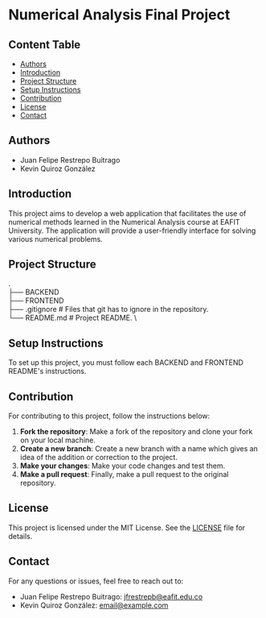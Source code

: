 # Numerical Analysis Final Project

## Content Table
- [Authors](#authors)
- [Introduction](#introduction)
- [Project Structure](#project-structure)
- [Setup Instructions](#setup-instructions)
- [Contribution](#contribution)
- [License](#license)
- [Contact](#contact)

## Authors

- Juan Felipe Restrepo Buitrago
- Kevin Quiroz González 

## Introduction

This project aims to develop a web application that facilitates the use of numerical methods learned in the Numerical Analysis course at EAFIT University. The application will provide a user-friendly interface for solving various numerical problems.

## Project Structure

. \
├── BACKEND \
├── FRONTEND \
├── .gitignore # Files that git has to ignore in the repository. \
└── README.md # Project README. \

## Setup Instructions

To set up this project, you must follow each BACKEND and FRONTEND README's instructions.

## Contribution

For contributing to this project, follow the instructions below:

1. **Fork the repository**: Make a fork of the repository and clone your fork on your local machine.
2. **Create a new branch**: Create a new branch with a name which gives an idea of the addition or correction to the project. 
3. **Make your changes**: Make your code changes and test them. 
4. **Make a pull request**: Finally, make a pull request to the original repository. 

## License

This project is licensed under the MIT License. See the [LICENSE](LICENSE) file for details.

## Contact

For any questions or issues, feel free to reach out to:
- Juan Felipe Restrepo Buitrago: [jfrestrepb@eafit.edu.co](jfrestrepb@eafit.edu.co)
- Kevin Quiroz González: [email@example.com](mailto:email@example.com)